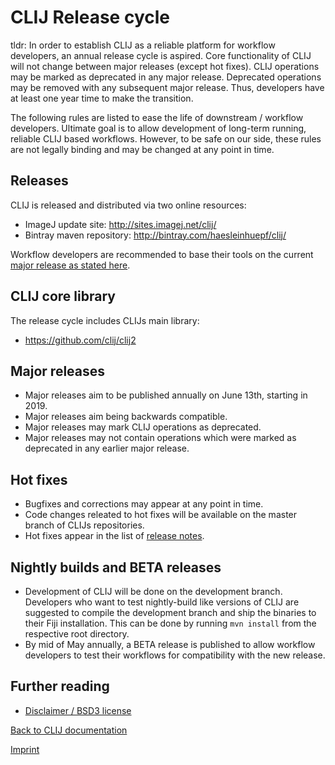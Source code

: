 # CLIJ Release cycle
tldr: In order to establish CLIJ as a reliable platform for workflow developers, an annual release cycle is aspired. 
Core functionality of CLIJ will not change between major releases (except hot fixes). 
CLIJ operations may be marked as deprecated in any major release. 
Deprecated operations may be removed with any subsequent major release. 
Thus, developers have at least one year time to make the transition.

The following rules are listed to ease the life of downstream / workflow developers. 
Ultimate goal is to allow development of long-term running, reliable CLIJ based workflows. 
However, to be safe on our side, these rules are not legally binding and may be changed at any point in time.

## Releases
CLIJ is released and distributed via two online resources:
* ImageJ update site: http://sites.imagej.net/clij/
* Bintray maven repository: http://bintray.com/haesleinhuepf/clij/

Workflow developers are recommended to base their tools on the current [major release as stated here](https://clij.github.io/clij2-docs/dependingViaMaven).

## CLIJ core library
The release cycle includes CLIJs main library:
* https://github.com/clij/clij2

## Major releases
* Major releases aim to be published annually on June 13th, starting in 2019.
* Major releases aim being backwards compatible. 
* Major releases may mark CLIJ operations as deprecated.
* Major releases may not contain operations which were marked as deprecated in any earlier major release.

## Hot fixes
* Bugfixes and corrections may appear at any point in time. 
* Code changes releated to hot fixes will be available on the master branch of CLIJs repositories.
* Hot fixes appear in the list of [release notes](https://github.com/clij/clij/releases).

## Nightly builds and BETA releases
* Development of CLIJ will be done on the development branch. 
  Developers who want to test nightly-build like versions of CLIJ are suggested to compile the development branch and ship the binaries to their Fiji installation. 
  This can be done by running `mvn install` from the respective root directory.
* By mid of May annually, a BETA release is published to allow workflow developers to test their workflows for compatibility with the new release.

## Further reading
* [Disclaimer / BSD3 license](https://github.com/clij/clij/blob/master/license.txt) 


[Back to CLIJ documentation](https://clij.github.io/)

[Imprint](https://clij.github.io/imprint)
